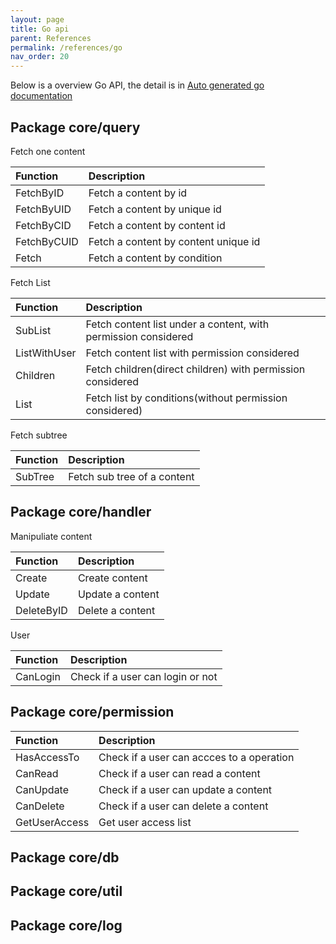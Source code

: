 ```yaml
---
layout: page
title: Go api
parent: References
permalink: /references/go
nav_order: 20
---
```


Below is a overview Go API, the detail is in [Auto generated go documentation](https://pkg.go.dev/github.com/digimakergo/digimaker#section-documentation)

## Package core/query

Fetch one content

| Function        | Description       
|:-------------|:---------------------|
| FetchByID       |  Fetch a content by id  |
| FetchByUID      |  Fetch a content by unique id  |
| FetchByCID      |  Fetch a content by content id  |
| FetchByCUID     |  Fetch a content by content unique id  |
| Fetch           |  Fetch a content by condition  |


Fetch List

| Function        | Description       
|:-------------|:---------------------|
| SubList       |  Fetch content list under a content, with permission considered  |
| ListWithUser  |  Fetch content list with permission considered |
| Children      |  Fetch children(direct children) with permission considered  |
| List     |  Fetch list by conditions(without permission considered)  |

Fetch subtree

| Function        | Description       
|:-------------|:---------------------|
| SubTree        |  Fetch sub tree of a content  |

## Package core/handler

Manipuliate content

| Function        | Description       
|:-------------|:---------------------|
| Create        |  Create content |
| Update        |  Update a content |
| DeleteByID        |  Delete a content |


User

| Function        | Description       
|:-------------|:---------------------|
| CanLogin        |  Check if a user can login or not |


## Package core/permission

| Function        | Description       
|:-------------|:---------------------|
| HasAccessTo        |  Check if a user can accces to a operation |
| CanRead        |  Check if a user can read a content |
| CanUpdate        |  Check if a user can update a content |
| CanDelete        |  Check if a user can delete a content |
| GetUserAccess        |  Get user access list|



## Package core/db

## Package core/util

## Package core/log
